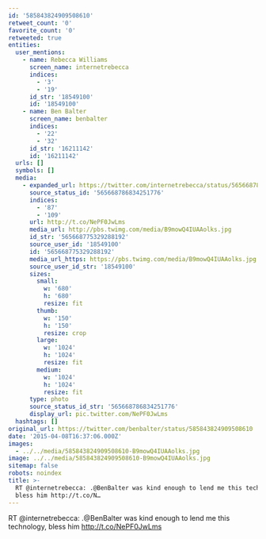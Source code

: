 ```yaml
---
id: '585843824909508610'
retweet_count: '0'
favorite_count: '0'
retweeted: true
entities:
  user_mentions:
    - name: Rebecca Williams
      screen_name: internetrebecca
      indices:
        - '3'
        - '19'
      id_str: '18549100'
      id: '18549100'
    - name: Ben Balter
      screen_name: benbalter
      indices:
        - '22'
        - '32'
      id_str: '16211142'
      id: '16211142'
  urls: []
  symbols: []
  media:
    - expanded_url: https://twitter.com/internetrebecca/status/565668786834251776/photo/1
      source_status_id: '565668786834251776'
      indices:
        - '87'
        - '109'
      url: http://t.co/NePF0JwLms
      media_url: http://pbs.twimg.com/media/B9mowQ4IUAAolks.jpg
      id_str: '565668775329288192'
      source_user_id: '18549100'
      id: '565668775329288192'
      media_url_https: https://pbs.twimg.com/media/B9mowQ4IUAAolks.jpg
      source_user_id_str: '18549100'
      sizes:
        small:
          w: '680'
          h: '680'
          resize: fit
        thumb:
          w: '150'
          h: '150'
          resize: crop
        large:
          w: '1024'
          h: '1024'
          resize: fit
        medium:
          w: '1024'
          h: '1024'
          resize: fit
      type: photo
      source_status_id_str: '565668786834251776'
      display_url: pic.twitter.com/NePF0JwLms
  hashtags: []
original_url: https://twitter.com/benbalter/status/585843824909508610
date: '2015-04-08T16:37:06.000Z'
images:
  - ../../media/585843824909508610-B9mowQ4IUAAolks.jpg
image: ../../media/585843824909508610-B9mowQ4IUAAolks.jpg
sitemap: false
robots: noindex
title: >-
  RT @internetrebecca: .@BenBalter was kind enough to lend me this technology,
  bless him http://t.co/N…
---
```


RT @internetrebecca: .@BenBalter was kind enough to lend me this technology, bless him http://t.co/NePF0JwLms